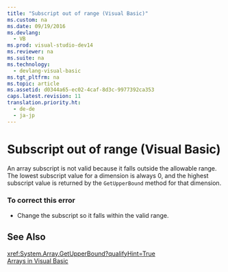 ```yaml
---
title: "Subscript out of range (Visual Basic)"
ms.custom: na
ms.date: 09/19/2016
ms.devlang: 
  - VB
ms.prod: visual-studio-dev14
ms.reviewer: na
ms.suite: na
ms.technology: 
  - devlang-visual-basic
ms.tgt_pltfrm: na
ms.topic: article
ms.assetid: d0344a65-ec02-4caf-8d3c-9977392ca353
caps.latest.revision: 11
translation.priority.ht: 
  - de-de
  - ja-jp
---
```

# Subscript out of range (Visual Basic)
An array subscript is not valid because it falls outside the allowable range. The lowest subscript value for a dimension is always 0, and the highest subscript value is returned by the `GetUpperBound` method for that dimension.  
  
### To correct this error  
  
-   Change the subscript so it falls within the valid range.  
  
## See Also  
 <xref:System.Array.GetUpperBound?qualifyHint=True>   
 [Arrays in Visual Basic](../Topic/Arrays%20in%20Visual%20Basic.md)